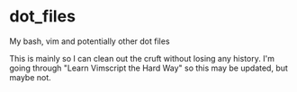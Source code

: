 dot_files
=========

My bash, vim and potentially other dot files

This is mainly so I can clean out the cruft without losing any history.
I'm going through "Learn Vimscript the Hard Way" so this may be updated,
but maybe not.
